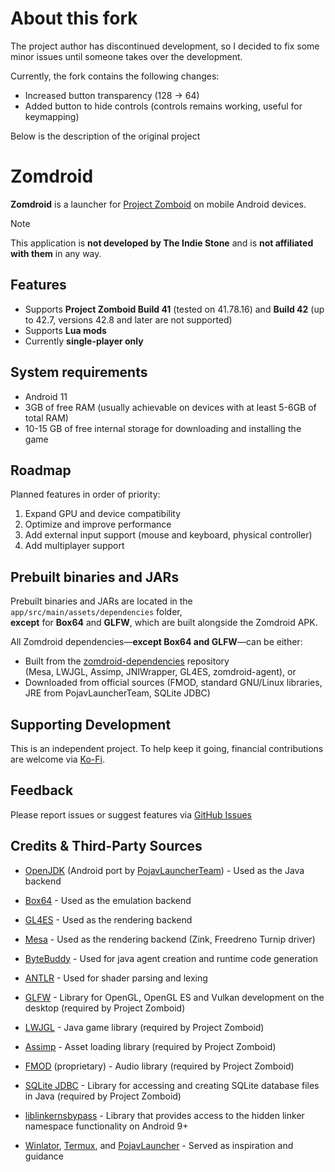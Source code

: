 # About this fork

The project author has discontinued development, so I decided to fix some minor issues until someone takes over the development.

Currently, the fork contains the following changes:
- Increased button transparency (128 -> 64)
- Added button to hide controls (controls remains working, useful for keymapping)

Below is the description of the original project

# Zomdroid

**Zomdroid** is a launcher for [Project Zomboid](https://projectzomboid.com) on mobile Android devices.

> [!NOTE]
> This application is **not developed by The Indie Stone** and is **not affiliated with them** in any way.

## Features

- Supports **Project Zomboid Build 41** (tested on 41.78.16) and **Build 42** (up to 42.7, versions 42.8 and later are not supported) 
- Supports **Lua mods**
- Currently **single-player only**

## System requirements 

- Android 11
- 3GB of free RAM (usually achievable on devices with at least 5-6GB of total RAM)
- 10-15 GB of free internal storage for downloading and installing the game

## Roadmap

Planned features in order of priority:

1. Expand GPU and device compatibility
2. Optimize and improve performance
3. Add external input support (mouse and keyboard, physical controller) 
4. Add multiplayer support

## Prebuilt binaries and JARs

Prebuilt binaries and JARs are located in the `app/src/main/assets/dependencies` folder,  
**except** for **Box64** and **GLFW**, which are built alongside the Zomdroid APK.

All Zomdroid dependencies—**except Box64 and GLFW**—can be either:
- Built from the [zomdroid-dependencies](https://github.com/liamelui/zomdroid-dependencies) repository  
  (Mesa, LWJGL, Assimp, JNIWrapper, GL4ES, zomdroid-agent), or
- Downloaded from official sources (FMOD, standard GNU/Linux libraries, JRE from PojavLauncherTeam, SQLite JDBC)
  
## Supporting Development

This is an independent project. To help keep it going, financial contributions are welcome via [Ko-Fi](https://ko-fi.com/liamelui).

## Feedback

Please report issues or suggest features via [GitHub Issues](https://github.com/liamelui/zomdroid/issues)

## Credits & Third-Party Sources
- [OpenJDK](https://github.com/openjdk/jdk) (Android port by [PojavLauncherTeam](https://github.com/PojavLauncherTeam/android-openjdk-build-multiarch)) - Used as the Java backend

- [Box64](https://github.com/ptitSeb/box64) - Used as the emulation backend

- [GL4ES](https://github.com/ptitSeb/gl4es) - Used as the rendering backend

- [Mesa](https://gitlab.freedesktop.org/mesa/mesa) - Used as the rendering backend (Zink, Freedreno Turnip driver)

- [ByteBuddy](https://github.com/raphw/byte-buddy) - Used for java agent creation and runtime code generation

- [ANTLR](https://github.com/antlr/antlr4) - Used for shader parsing and lexing

- [GLFW](https://github.com/glfw/glfw) - Library for OpenGL, OpenGL ES and Vulkan development on the desktop (required by Project Zomboid)

- [LWJGL](https://github.com/LWJGL/lwjgl3) - Java game library (required by Project Zomboid)

- [Assimp](https://github.com/assimp/assimp) - Asset loading library (required by Project Zomboid)

- [FMOD](https://www.fmod.com/) (proprietary) - Audio library (required by Project Zomboid)

- [SQLite JDBC](https://github.com/xerial/sqlite-jdbc) - Library for accessing and creating SQLite database files in Java (required by Project Zomboid)

- [liblinkernsbypass](https://github.com/bylaws/liblinkernsbypass) - Library that provides access to the hidden linker namespace functionality on Android 9+

- [Winlator](https://github.com/brunodev85/winlator), [Termux](https://github.com/termux/termux-app), and [PojavLauncher](https://github.com/PojavLauncherTeam/PojavLauncher) - Served as inspiration and guidance

